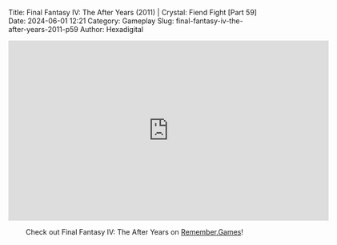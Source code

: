 Title: Final Fantasy IV: The After Years (2011) | Crystal: Fiend Fight [Part 59]
Date: 2024-06-01 12:21
Category: Gameplay
Slug: final-fantasy-iv-the-after-years-2011-p59
Author: Hexadigital

<center><iframe src="https://www.youtube.com/embed/7dDATU5MWdg?feature=oembed" allow="accelerometer; autoplay; encrypted-media; gyroscope; picture-in-picture" width="640" height="360" frameborder="0"></iframe>

Check out Final Fantasy IV: The After Years on [Remember.Games](https://remember.games/game/7757/final-fantasy-iv-the-complete-collection/)!</center>